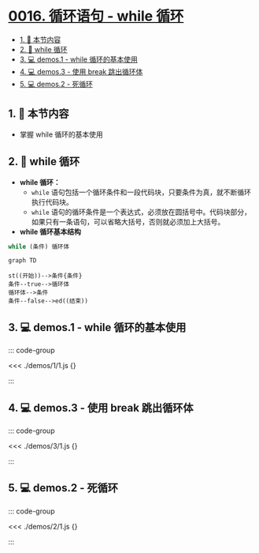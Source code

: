 # [0016. 循环语句 - while 循环](https://github.com/Tdahuyou/TNotes.html-css-js/tree/main/notes/0016.%20%E5%BE%AA%E7%8E%AF%E8%AF%AD%E5%8F%A5%20-%20while%20%E5%BE%AA%E7%8E%AF)

<!-- region:toc -->

- [1. 🎯 本节内容](#1--本节内容)
- [2. 📒 while 循环](#2--while-循环)
- [3. 💻 demos.1 - while 循环的基本使用](#3--demos1---while-循环的基本使用)
- [4. 💻 demos.3 - 使用 break 跳出循环体](#4--demos3---使用-break-跳出循环体)
- [5. 💻 demos.2 - 死循环](#5--demos2---死循环)

<!-- endregion:toc -->

## 1. 🎯 本节内容

- 掌握 while 循环的基本使用

## 2. 📒 while 循环

- **while 循环：**
  - `while` 语句包括一个循环条件和一段代码块，只要条件为真，就不断循环执行代码块。
  - `while` 语句的循环条件是一个表达式，必须放在圆括号中。代码块部分，如果只有一条语句，可以省略大括号，否则就必须加上大括号。
- **while 循环基本结构**

```javascript
while (条件) 循环体
```

```mermaid
graph TD

st((开始))-->条件{条件}
条件--true-->循环体
循环体-->条件
条件--false-->ed((结束))
```

## 3. 💻 demos.1 - while 循环的基本使用

::: code-group

<<< ./demos/1/1.js {}

:::

## 4. 💻 demos.3 - 使用 break 跳出循环体

::: code-group

<<< ./demos/3/1.js {}

:::

## 5. 💻 demos.2 - 死循环

::: code-group

<<< ./demos/2/1.js {}

:::
